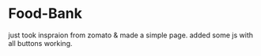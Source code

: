 # Food-Bank

just took inspraion from zomato & made a simple page. 
added some js with all buttons working.
